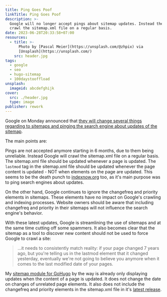 ```yaml
---
title: Ping Goes Poof
linkTitle: Ping Goes Poof
description: >-
  Google will no longer accept pings about sitemap updates. Instead they will
  crawl the sitemap.xml file on a regular basis.
date: 2023-06-28T20:33:58+07:00
resources:
  - title: >-
      Photo by [Pascal Meier](https://unsplash.com/@zhpix) via
      [Unsplash](https://unsplash.com/)
    src: header.jpg
tags:
  - google
  - seo
  - hugo-sitemap
  - 100daystooffload
unsplash:
  imageid: abcdefghijk
cover:
  src: ./header.jpg
  type: image
publisher: rework
---
```


Google on Monday announced that [they will change several things regarding to sitemaps and pinging the search engine about updates of the sitemap](https://developers.google.com/search/blog/2023/06/sitemaps-lastmod-ping).

The main points are:

Pings are not accepted anymore starting in 6 months, due to them being unreliable. Instead Google will crawl the sitemap.xml file on a regular basis. The sitemap.xml file should be updated whenever a page is updated. The `lastmod` tag in the sitemap.xml file should be updated whenever the page content is updated - NOT  when elements on the page are updated. This seems to be the death punch to [indexnow.org](https://www.indexnow.org/index) too, as it's main purpose was to ping search engines about updates.

On the other hand, Google continues to ignore the changefreq and priority elements in sitemaps. These elements have no impact on Google's crawling and indexing processes. Website owners should be aware that including changefreq and priority in their sitemaps will not influence the search engine's behavior.

With these latest updates, Google is streamlining the use of sitemaps and at the same time cutting off some spammers. It also becomes clear that the sitemap as a tool to discover new content should not be used to force Google to crawl a site:

> …it needs to consistently match reality: if your page changed 7 years ago, but you're telling us in the lastmod element that it changed yesterday, eventually we're not going to believe you anymore when it comes to the last modified date of your pages.

My [sitemap module for GoHugo](/components/hugo-sitemap/) by the way is already only displaying updates when the content of a page is updated. It does not change the date on changes of unrelated page elements. It also does not include the changefreq and priority elements in the sitemap.xml file in it's [latest release](https://github.com/davidsneighbour/hugo-blockify/releases/tag/v0.0.84).
